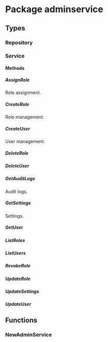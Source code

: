 # Package adminservice

## Types

### Repository

### Service

#### Methods

##### AssignRole

Role assignment.

##### CreateRole

Role management.

##### CreateUser

User management.

##### DeleteRole

##### DeleteUser

##### GetAuditLogs

Audit logs.

##### GetSettings

Settings.

##### GetUser

##### ListRoles

##### ListUsers

##### RevokeRole

##### UpdateRole

##### UpdateSettings

##### UpdateUser

## Functions

### NewAdminService
